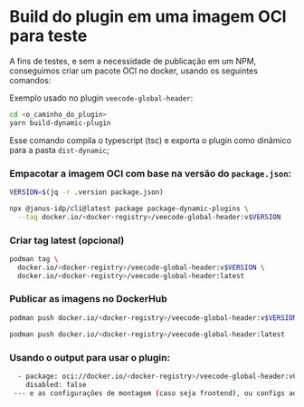 # Build do plugin em uma imagem OCI para teste

A fins de testes, e sem a necessidade de publicação em um NPM, conseguimos criar um pacote OCI no docker, usando os seguintes comandos:

Exemplo usado no plugin `veecode-global-header`:

```bash
cd <o_caminho_do_plugin>
yarn build-dynamic-plugin
```

Esse comando compila o typescript (tsc) e exporta o plugin como dinâmico para a pasta `dist-dynamic`;

### Empacotar a imagem OCI com base na versão do `package.json`:

```bash
VERSION=$(jq -r .version package.json)

npx @janus-idp/cli@latest package package-dynamic-plugins \
  --tag docker.io/<docker-registry>/veecode-global-header:v$VERSION
```

### Criar tag latest (opcional)

```bash
podman tag \
  docker.io/<docker-registry>/veecode-global-header:v$VERSION \
  docker.io/<docker-registry>/veecode-global-header:latest
```


### Publicar as imagens no DockerHub

```bash
podman push docker.io/<docker-registry>/veecode-global-header:v$VERSION 

podman push docker.io/<docker-registry>/veecode-global-header:latest
```

### Usando o output para usar o plugin:

```bash
  - package: oci://docker.io/<docker-registry>/veecode-global-header:v0.1.3!veecode-platform-plugin-veecode-global-header
    disabled: false
 --- e as configurações de montagem (caso seja frontend), ou configs adicionais (caso seja backend)
```
